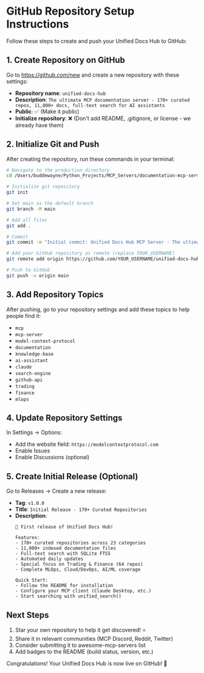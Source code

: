 # GitHub Repository Setup Instructions

Follow these steps to create and push your Unified Docs Hub to GitHub:

## 1. Create Repository on GitHub

Go to https://github.com/new and create a new repository with these settings:

- **Repository name**: `unified-docs-hub`
- **Description**: `The ultimate MCP documentation server - 170+ curated repos, 11,000+ docs, full-text search for AI assistants`
- **Public**: ✅ (Make it public)
- **Initialize repository**: ❌ (Don't add README, .gitignore, or license - we already have them)

## 2. Initialize Git and Push

After creating the repository, run these commands in your terminal:

```bash
# Navigate to the production directory
cd /Users/buddewayne/Python_Projects/MCP_Servers/documentation-mcp-server/unified-docs-hub/production

# Initialize git repository
git init

# Set main as the default branch
git branch -M main

# Add all files
git add .

# Commit
git commit -m "Initial commit: Unified Docs Hub MCP Server - The ultimate documentation knowledge base"

# Add your GitHub repository as remote (replace YOUR_USERNAME)
git remote add origin https://github.com/YOUR_USERNAME/unified-docs-hub.git

# Push to GitHub
git push -u origin main
```

## 3. Add Repository Topics

After pushing, go to your repository settings and add these topics to help people find it:
- `mcp`
- `mcp-server`
- `model-context-protocol`
- `documentation`
- `knowledge-base`
- `ai-assistant`
- `claude`
- `search-engine`
- `github-api`
- `trading`
- `finance`
- `mlops`

## 4. Update Repository Settings

In Settings → Options:
- Add the website field: `https://modelcontextprotocol.com`
- Enable Issues
- Enable Discussions (optional)

## 5. Create Initial Release (Optional)

Go to Releases → Create a new release:
- **Tag**: `v1.0.0`
- **Title**: `Initial Release - 170+ Curated Repositories`
- **Description**: 
  ```
  🎉 First release of Unified Docs Hub!
  
  Features:
  - 170+ curated repositories across 23 categories
  - 11,000+ indexed documentation files
  - Full-text search with SQLite FTS5
  - Automated daily updates
  - Special focus on Trading & Finance (64 repos)
  - Complete MLOps, Cloud/DevOps, AI/ML coverage
  
  Quick Start:
  - Follow the README for installation
  - Configure your MCP client (Claude Desktop, etc.)
  - Start searching with unified_search()
  ```

## Next Steps

1. Star your own repository to help it get discovered! ⭐
2. Share it in relevant communities (MCP Discord, Reddit, Twitter)
3. Consider submitting it to awesome-mcp-servers list
4. Add badges to the README (build status, version, etc.)

Congratulations! Your Unified Docs Hub is now live on GitHub! 🚀
